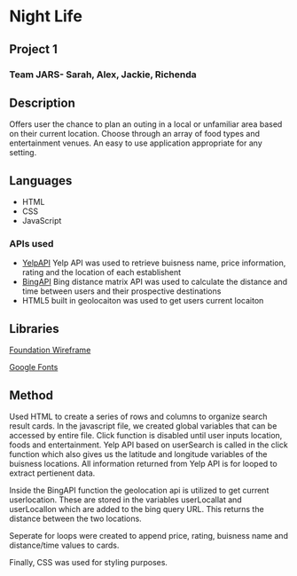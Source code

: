 # Night Life
## Project 1
### Team JARS- Sarah, Alex, Jackie, Richenda
## Description
Offers user the chance to plan an outing in a local or unfamiliar area based on their current location. Choose through an array of food types and entertainment venues. An easy to use application appropriate for any setting.
## Languages
- HTML
- CSS
- JavaScript
### APIs used
- [YelpAPI](https://rapidapi.com/blog/yelp-fusion-api-profile-pull-local-business-data/) Yelp API was used to retrieve buisness name, price information, rating and the location of each establishent
- [BingAPI](https://docs.microsoft.com/en-us/bingmaps/rest-services/routes/calculate-a-distance-matrix?redirectedfrom=MSDN) Bing distance matrix API was used to calculate the distance and time between users and their prospective destinations
- HTML5 built in geolocaiton was used to get users current locaiton

## Libraries
[Foundation Wireframe](https://get.foundation/develop/getting-started.html)

[Google Fonts](https://fonts.google.com/)

## Method
Used HTML to create a series of rows and columns to organize search result cards. In the javascript file, we created global variables that can be accessed by entire file. Click function is disabled until user inputs location, foods and entertainment. Yelp API based on userSearch is called in the click function which also gives us the latitude and longitude variables of the buisness locations. All information returned from Yelp API is for looped to extract pertienent data.

Inside the BingAPI function the geolocation api is utilized to get current userlocation. These are stored in the variables userLocallat and userLocallon which are added to the bing query URL. This returns the distance between the two locations.

Seperate for loops were created to append price, rating,  buisness name and distance/time values to cards.

Finally, CSS was used for styling purposes.

